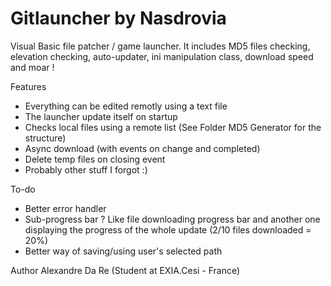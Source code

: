Gitlauncher by Nasdrovia
==========

Visual Basic file patcher / game launcher.
It includes MD5 files checking, elevation checking, auto-updater, ini manipulation class, download speed and moar !

Features
* Everything can be edited remotly using a text file
* The launcher update itself on startup
* Checks local files using a remote list (See Folder MD5 Generator for the structure)
* Async download (with events on change and completed)
* Delete temp files on closing event
* Probably other stuff I forgot :)

To-do
* Better error handler
* Sub-progress bar ? Like file downloading progress bar and another one displaying the progress of the whole update (2/10 files downloaded = 20%)
* Better way of saving/using user's selected path

Author
Alexandre Da Re (Student at EXIA.Cesi - France)